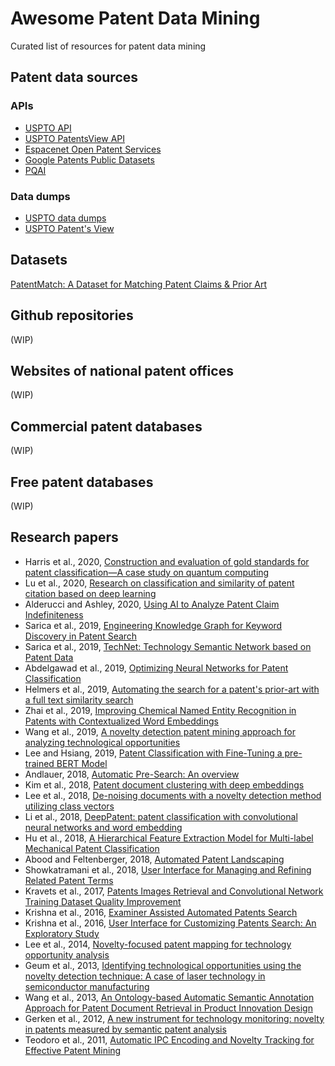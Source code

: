 # Awesome Patent Data Mining
Curated list of resources for patent data mining

## Patent data sources

### APIs
* [USPTO API](https://developer.uspto.gov/api-catalog)
* [USPTO PatentsView API](https://patentsview.org/apis/api-endpoints)
* [Espacenet Open Patent Services](https://www.epo.org/searching-for-patents/data/web-services/ops.html)
* [Google Patents Public Datasets](https://console.cloud.google.com/marketplace/product/google_patents_public_datasets/google-patents-public-data)
* [PQAI](https://api.projectpq.ai/docs)

### Data dumps
* [USPTO data dumps](https://www.uspto.gov/learning-and-resources/bulk-data-products)
* [USPTO Patent's View](https://patentsview.org/download/data-download-tables)

## Datasets
[PatentMatch: A Dataset for Matching Patent Claims & Prior Art](https://hpi.de/naumann/projects/web-science/paar-patent-analysis-and-retrieval/patentmatch.html)

## Github repositories
(WIP)

## Websites of national patent offices
(WIP)

## Commercial patent databases
(WIP)

## Free patent databases
(WIP)

## Research papers
* Harris et al., 2020, [Construction and evaluation of gold standards for patent classification—A case study on quantum computing](https://www.sciencedirect.com/science/article/pii/S0172219019300791)
* Lu et al., 2020, [Research on classification and similarity of patent citation based on deep learning](https://link.springer.com/article/10.1007/s11192-020-03385-w)
* Alderucci and Ashley, 2020, [Using AI to Analyze Patent Claim Indefiniteness](https://www.repository.law.indiana.edu/cgi/viewcontent.cgi?article=1051&context=ipt)
* Sarica et al., 2019, [Engineering Knowledge Graph for Keyword Discovery in Patent Search](https://www.cambridge.org/core/journals/proceedings-of-the-international-conference-on-engineering-design/article/engineering-knowledge-graph-for-keyword-discovery-in-patent-search/799DEC9E922E4D08ED343738A50B5C6B)
* Sarica et al., 2019, [TechNet: Technology Semantic Network based on Patent Data](https://arxiv.org/pdf/1906.00411.pdf)
* Abdelgawad et al., 2019, [Optimizing Neural Networks for Patent Classification](https://link.springer.com/chapter/10.1007/978-3-030-46133-1_41)
* Helmers et al., 2019, [Automating the search for a patent's prior-art with a full text similarity search](https://arxiv.org/pdf/1901.03136.pdf)
* Zhai et al., 2019, [Improving Chemical Named Entity Recognition in Patents with Contextualized Word Embeddings](https://www.aclweb.org/anthology/W19-5035/)
* Wang et al.,  2019, [A novelty detection patent mining approach for analyzing technological opportunities](https://www.sciencedirect.com/science/article/abs/pii/S147403461830421X?via%3Dihub)
* Lee and Hsiang, 2019, [Patent Classification with Fine-Tuning a pre-trained BERT Model](https://arxiv.org/pdf/1906.02124.pdf)
* Andlauer, 2018, [Automatic Pre-Search: An overview](https://www.sciencedirect.com/science/article/pii/S0172219016300606#!)
* Kim et al., 2018, [Patent document clustering with deep embeddings](https://link.springer.com/article/10.1007/s11192-020-03396-7)
* Lee et al., 2018, [De-noising documents with a novelty detection method utilizing class vectors](https://content.iospress.com/articles/intelligent-data-analysis/ida173500)
* Li et al., 2018, [DeepPatent: patent classification with convolutional neural networks and word embedding](https://link.springer.com/article/10.1007/s11192-018-2905-5)
* Hu et al., 2018, [A Hierarchical Feature Extraction Model for Multi-label Mechanical Patent Classification](https://www.mdpi.com/2071-1050/10/1/219)
* Abood and Feltenberger, 2018, [Automated Patent Landscaping](https://link.springer.com/article/10.1007/s10506-018-9222-4)
* Showkatramani et al., 2018, [User Interface for Managing and Refining Related Patent Terms](https://www.springerprofessional.de/en/user-interface-for-managing-and-refining-related-patent-terms/15895590)
* Kravets et al., 2017, [Patents Images Retrieval and Convolutional Network Training Dataset Quality Improvement](https://www.atlantis-press.com/proceedings/itsmssm-17/25887890)
* Krishna et al., 2016, [Examiner Assisted Automated Patents Search](https://www.aaai.org/ocs/index.php/FSS/FSS16/paper/download/14096/13682)
* Krishna et al., 2016, [User Interface for Customizing Patents Search: An Exploratory Study](https://link.springer.com/content/pdf/10.1007%2F978-3-319-40548-3_44.pdf)
* Lee et al., 2014, [Novelty-focused patent mapping for technology opportunity analysis](https://www.sciencedirect.com/science/article/abs/pii/S004016251400167X)
* Geum et al., 2013, [Identifying technological opportunities using the novelty detection technique: A case of laser technology in semiconductor manufacturing](https://www.tandfonline.com/doi/abs/10.1080/09537325.2012.748892)
* Wang et al., 2013, [An Ontology-based Automatic Semantic Annotation Approach for Patent Document Retrieval in Product Innovation Design](https://www.scientific.net/AMM.446-447.1581)
* Gerken et al., 2012, [A new instrument for technology monitoring: novelty in patents measured by semantic patent analysis](https://dl.acm.org/doi/abs/10.1007/s11192-012-0635-7)
* Teodoro et al., 2011, [Automatic IPC Encoding and Novelty Tracking for Effective Patent Mining](http://bitem.hesge.ch/sites/default/files/biblio/BiTeM-PATMN-NTCIR8.pdf)
